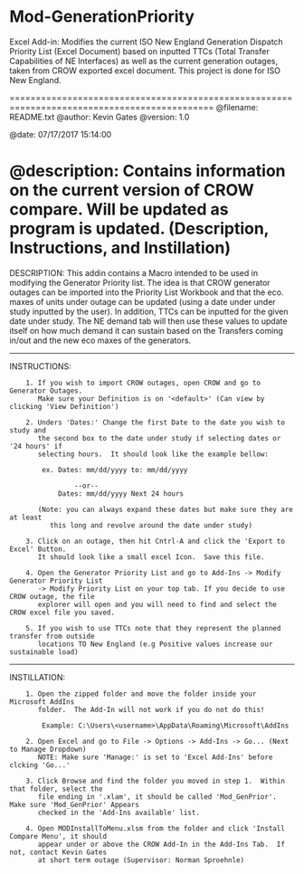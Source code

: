 # Mod-GenerationPriority
Excel Add-in: Modifies the current ISO New England Generation Dispatch Priority List (Excel Document) based on inputted TTCs (Total Transfer Capabilities of NE Interfaces) as well as the current generation outages, taken from CROW exported excel document.  This project is done for ISO New England.


=============================================================================================
@filename: README.txt
@author: Kevin Gates
@version: 1.0

@date: 07/17/2017 15:14:00

@description: Contains information on the current version of CROW compare.
	      Will be updated as program is updated. (Description, Instructions, and Instillation)
=============================================================================================

DESCRIPTION: This addin contains a Macro intended to be used in modifying the Generator Priority
	     list.  The idea is that CROW generator outages can be imported into the Priority List
 	     Workbook and that the eco. maxes of units under outage can be updated (using a date under
	     under study inputted by the user).  In addition, TTCs can be inputted for the given
	     date under study.  The NE demand tab will then use these values to update itself on
	     how much demand it can sustain based on the Transfers coming in/out and the new
	     eco maxes of the generators.  

---------------------------------------------------------------------------------------------

INSTRUCTIONS: 
		
		1. If you wish to import CROW outages, open CROW and go to Generator Outages.
		   Make sure your Definition is on '<default>' (Can view by clicking 'View Definition')

		2. Unders 'Dates:' Change the first Date to the date you wish to study and
		   the second box to the date under study if selecting dates or '24 hours' if
		   selecting hours.  It should look like the example bellow:

			ex. Dates: mm/dd/yyyy to: mm/dd/yyyy
				
					--or--
			    Dates: mm/dd/yyyy Next 24 hours  

		   (Note: you can always expand these dates but make sure they are at least
			  this long and revolve around the date under study)

		3. Click on an outage, then hit Cntrl-A and click the 'Export to Excel' Button.
		   It should look like a small excel Icon.  Save this file.

		4. Open the Generator Priority List and go to Add-Ins -> Modify Generator Priority List
		   -> Modify Priority List on your top tab. If you decide to use CROW outage, the file
		   explorer will open and you will need to find and select the CROW excel file you saved.

		5. If you wish to use TTCs note that they represent the planned transfer from outside
		   locations TO New England (e.g Positive values increase our sustainable load)



---------------------------------------------------------------------------------------------

INSTILLATION:
		
		1. Open the zipped folder and move the folder inside your Microsoft AddIns
		   folder.  The Add-In will not work if you do not do this!

			Example: C:\Users\<username>\AppData\Roaming\Microsoft\AddIns

		2. Open Excel and go to File -> Options -> Add-Ins -> Go... (Next to Manage Dropdown)
		   NOTE: Make sure 'Manage:' is set to 'Excel Add-Ins' before clcking 'Go...'

		3. Click Browse and find the folder you moved in step 1.  Within that folder, select the
		   file ending in '.xlam', it should be called 'Mod_GenPrior'.  Make sure 'Mod_GenPrior' Appears
		   checked in the 'Add-Ins available' list.

		4. Open MODInstallToMenu.xlsm from the folder and click 'Install Compare Menu', it should
		   appear under or above the CROW Add-In in the Add-Ins Tab.  If not, contact Kevin Gates
		   at short term outage (Supervisor: Norman Sproehnle)
